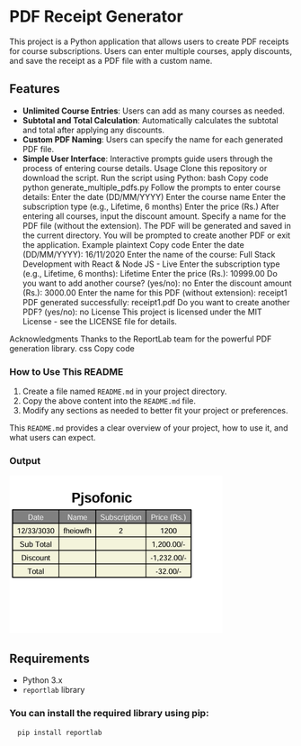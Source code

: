 # PDF Receipt Generator

This project is a Python application that allows users to create PDF receipts for course subscriptions. Users can enter multiple courses, apply discounts, and save the receipt as a PDF file with a custom name.

## Features

- **Unlimited Course Entries**: Users can add as many courses as needed.
- **Subtotal and Total Calculation**: Automatically calculates the subtotal and total after applying any discounts.
- **Custom PDF Naming**: Users can specify the name for each generated PDF file.
- **Simple User Interface**: Interactive prompts guide users through the process of entering course details.
Usage
Clone this repository or download the script.
Run the script using Python:
bash
Copy code
python generate_multiple_pdfs.py
Follow the prompts to enter course details:
Enter the date (DD/MM/YYYY)
Enter the course name
Enter the subscription type (e.g., Lifetime, 6 months)
Enter the price (Rs.)
After entering all courses, input the discount amount.
Specify a name for the PDF file (without the extension).
The PDF will be generated and saved in the current directory.
You will be prompted to create another PDF or exit the application.
Example
plaintext
Copy code
Enter the date (DD/MM/YYYY): 16/11/2020
Enter the name of the course: Full Stack Development with React & Node JS - Live
Enter the subscription type (e.g., Lifetime, 6 months): Lifetime
Enter the price (Rs.): 10999.00
Do you want to add another course? (yes/no): no
Enter the discount amount (Rs.): 3000.00
Enter the name for this PDF (without extension): receipt1
PDF generated successfully: receipt1.pdf
Do you want to create another PDF? (yes/no): no
License
This project is licensed under the MIT License - see the LICENSE file for details.

Acknowledgments
Thanks to the ReportLab team for the powerful PDF generation library.
css
Copy code

### How to Use This README
1. Create a file named `README.md` in your project directory.
2. Copy the above content into the `README.md` file.
3. Modify any sections as needed to better fit your project or preferences.

This `README.md` provides a clear overview of your project, how to use it, and what users can expect.



### Output
![logo](view.png)



## Requirements

- Python 3.x
- `reportlab` library

### You can install the required library using pip:

```bash
  pip install reportlab
